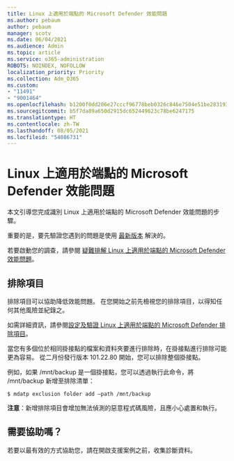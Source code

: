 ```yaml
---
title: Linux 上適用於端點的 Microsoft Defender 效能問題
ms.author: pebaum
author: pebaum
manager: scotv
ms.date: 06/04/2021
ms.audience: Admin
ms.topic: article
ms.service: o365-administration
ROBOTS: NOINDEX, NOFOLLOW
localization_priority: Priority
ms.collection: Adm_O365
ms.custom:
- "11491"
- "9001464"
ms.openlocfilehash: b1200f0dd206e27cccf96778beb0326c846e7504e51be283193b2630edfb4509
ms.sourcegitcommit: b5f7da89a650d2915dc652449623c78be6247175
ms.translationtype: HT
ms.contentlocale: zh-TW
ms.lasthandoff: 08/05/2021
ms.locfileid: "54086731"
---
```

# <a name="performance-issues-for-microsoft-defender-for-endpoint-on-linux"></a>Linux 上適用於端點的 Microsoft Defender 效能問題

本文引導您完成識別 Linux 上適用於端點的 Microsoft Defender 效能問題的步驟。

重要的是，要先驗證您遇到的問題是使用 [最新版本](/microsoft-365/security/defender-endpoint/linux-whatsnew) 解決的。 

若要啟動您的調查，請參閱 [疑難排解 Linux 上適用於端點的 Microsoft Defender 效能問題](/microsoft-365/security/defender-endpoint/linux-support-perf)。

## <a name="exclusions"></a>排除項目

排除項目可以協助降低效能問題。 在您開始之前先檢視您的排除項目，以得知任何其他風險並紀錄之。

如需詳細資訊，請參閱[設定及驗證 Linux 上適用於端點的 Microsoft Defender 排除項目](/microsoft-365/security/defender-endpoint/linux-exclusions)。

當您有多個位於相同掛接點的檔案和資料夾要進行排除時，在掛接點進行排除可能更為容易。 從二月份發行版本 101.22.80 開始，您可以排除整個掛接點。

例如，如果 /mnt/backup 是一個掛接點，您可以透過執行此命令，將 /mnt/backup 新增至排除清單：

`$ mdatp exclusion folder add –path /mnt/backup`

**注意**：新增排除項目會增加無法偵測的惡意程式碼風險，且應小心處置和執行。

## <a name="need-help"></a>需要協助嗎？

若要以最有效的方式協助您，請在開啟支援案例之前，收集診斷資料。
